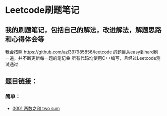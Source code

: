 # Leetcode刷题笔记

## 我的刷题笔记，包括自己的解法，改进解法，解题思路和心得体会等

我会按照 https://github.com/azl397985856/leetcode 的题目从easy到hard刷一遍，并不断更新每一题的笔记:grin:
所有代码均使用C++编写，且经过Leetcode测试通过

## 题目链接：

### 简单：

* [0001 两数之和 two sum](https://github.com/boooowen404/Leetcode-/blob/master/%E9%9A%BE%E5%BA%A6/%E7%AE%80%E5%8D%95/1%E4%B8%A4%E6%95%B0%E4%B9%8B%E5%92%8Ctwo%20sum.md)

